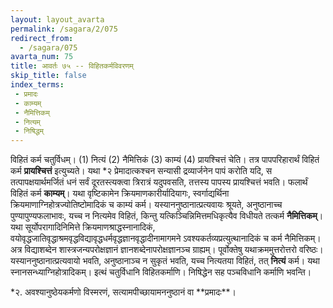 ```yaml
---
layout: layout_avarta
permalink: /sagara/2/075
redirect_from:
  - /sagara/075
avarta_num: 75
title: आवर्तः ७५ -- विहितकर्मविवरणम्
skip_title: false
index_terms: 
 - प्रमादः
 - काम्यम्
 - नैमित्तिकम्
 - नित्यम्
 - निषिद्धम्
---
```


विहितं कर्म चतुर्विधम्।
(1) नित्यं (2) नैमित्तिकं (3) काम्यं (4) प्रायश्चित्तं चेति।
तत्र पापपरिहारार्थं विहितं
कर्म **प्रायश्चित्तं** इत्युच्यते।
यथा *२ प्रेमादात्कश्चन सन्यासी द्रव्यार्जनेन पापं करोति
यदि, स तत्पापक्षयार्थमर्जितं धनं सर्वं दूरतस्त्यक्त्वा त्रिरात्रं यदुपवसति, तत्तस्य
पापस्य प्रायश्चित्तं भवति।
फलार्थं विहितं कर्म **काम्यम्**।
यथा वृष्टिकामेन क्रियमाणकारीर्यादियागः, स्वर्गाद्यर्थिना क्रियमाणाग्निहोत्रज्योतिष्टोमादिकं च काम्यं कर्म।
यस्याननुष्ठानात्प्रत्यवायः श्रूयते, अनुष्ठानाच्च पुण्यापुण्यफलाभावः, यच्च न
नित्यमेव विहितं, किन्तु यत्किञ्चिन्निमित्तमधिकृत्यैव विधीयते तत्कर्म
**नैमित्तिकम्**।
यथा सूर्योपरागादिनिमित्ते क्रियमाणश्राद्धस्नानादिकं, वयोवृद्धजातिवृद्धाश्रमवृद्धविद्यावृद्धधर्मवृद्धज्ञानवृद्धादीनामागमने ऽवश्यकर्तव्यप्रत्युत्थानादिकं च कर्म नैमित्तिकम्।
अत्र विद्याशब्देन शास्त्रजन्यपरोक्षज्ञानं
ज्ञानशब्देनापरोक्षज्ञानञ्च ग्राह्यम्।
पूर्वोक्तेषु यथाक्रममुत्तरोत्तरो वरिष्ठः।
यस्याननुष्ठानात्प्रत्यवायो भवति, अनुष्ठानाञ्च न सुकृतं भवति, यच्च नित्यतया
विहितं, तत् **नित्यं** कर्म।
यथा स्नानसन्ध्याग्निहोत्रादिकम्।
इत्थं
चतुर्विधानि विहितकर्माणि।
निषिद्धेन सह पञ्चविधानि कर्माणि भवन्ति।

<div class="footnote" markdown="1">
*२. अवश्यानुष्ठेयकर्मणो विस्मरणं, सत्यामपीच्छायामननुष्ठानं वा **प्रमादः**।
</div>
